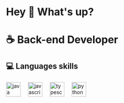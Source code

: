 <h1 align="left">Hey 👋 What's up?</h1>

###

<h1 align="left">☕ Back-end Developer</h1>

###

<h2 align="left">💻 Languages skills</h2>

###

<div align="left">
  <!-- Logo do Java -->
  <img src="https://cdn.jsdelivr.net/gh/devicons/devicon/icons/java/java-original.svg" height="40" alt="java logo" />
  <img width="12" />
  
  <!-- Logo do JavaScript -->
  <img src="https://cdn.jsdelivr.net/gh/devicons/devicon/icons/javascript/javascript-original.svg" height="40" alt="javascript logo" />
  <img width="12" />
  
  <!-- Logo do TypeScript -->
  <img src="https://cdn.jsdelivr.net/gh/devicons/devicon/icons/typescript/typescript-original.svg" height="40" alt="typescript logo" />
  <img width="12" />
  
  <!-- Logo do Python -->
  <img src="https://cdn.jsdelivr.net/gh/devicons/devicon/icons/python/python-original.svg" height="40" alt="python logo" />
</div>


###
